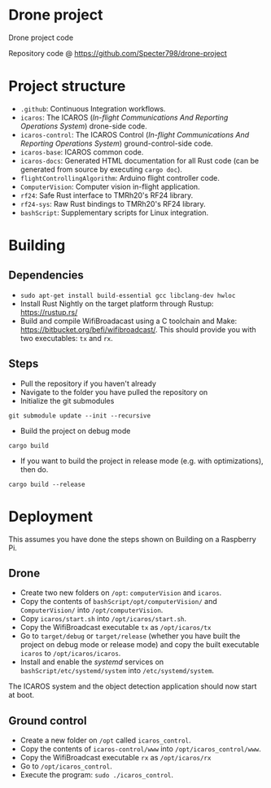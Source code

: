 # Drone project

Drone project code

Repository code @ https://github.com/Specter798/drone-project

# Project structure

- `.github`: Continuous Integration workflows.
- `icaros`: The ICAROS (*In-flight Communications And Reporting Operations System*) drone-side code.
- `icaros-control`: The ICAROS Control (*In-flight Communications And Reporting Operations System*) ground-control-side code.
- `icaros-base`: ICAROS common code.
- `icaros-docs`: Generated HTML documentation for all Rust code (can be generated from source by executing `cargo doc`).
- `flightControllingAlgorithm`: Arduino flight controller code.
- `ComputerVision`: Computer vision in-flight application.
- `rf24`: Safe Rust interface to TMRh20's RF24 library.
- `rf24-sys`: Raw Rust bindings to TMRh20's RF24 library.
- `bashScript`: Supplementary scripts for Linux integration.

# Building

## Dependencies

- `sudo apt-get install build-essential gcc libclang-dev hwloc`
- Install Rust Nightly on the target platform through Rustup: https://rustup.rs/
- Build and compile WifiBroadacast using a C toolchain and Make: https://bitbucket.org/befi/wifibroadcast/.
  This should provide you with two executables: `tx` and `rx`.

## Steps

- Pull the repository if you haven't already
- Navigate to the folder you have pulled the repository on
- Initialize the git submodules
```
git submodule update --init --recursive
```

- Build the project on debug mode
```
cargo build
```

- If you want to build the project in release mode (e.g. with optimizations), then do.
```
cargo build --release
```

# Deployment

This assumes you have done the steps shown on Building on a Raspberry Pi.

## Drone

- Create two new folders on `/opt`: `computerVision` and `icaros`.
- Copy the contents of `bashScript/opt/computerVision/` and `ComputerVision/` into `/opt/computerVision`.
- Copy `icaros/start.sh` into `/opt/icaros/start.sh`.
- Copy the WifiBroadcast executable `tx` as `/opt/icaros/tx`
- Go to `target/debug` or `target/release` (whether you have built the project on debug mode or release mode)
  and copy the built executable `icaros` to `/opt/icaros/icaros`.
- Install and enable the *systemd* services on `bashScript/etc/systemd/system` into `/etc/systemd/system`.

The ICAROS system and the object detection application should now start at boot.

## Ground control

- Create a new folder on `/opt` called `icaros_control`.
- Copy the contents of `icaros-control/www` into `/opt/icaros_control/www`.
- Copy the WifiBroadcast executable `rx` as `/opt/icaros/rx`
- Go to `/opt/icaros_control`.
- Execute the program: `sudo ./icaros_control`.
